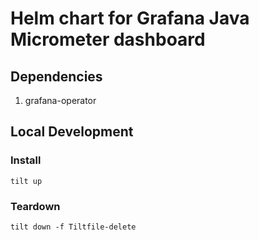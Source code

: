 # Helm chart for Grafana Java Micrometer dashboard


## Dependencies

1. grafana-operator

## Local Development

### Install

```
tilt up
```

### Teardown

```
tilt down -f Tiltfile-delete
```